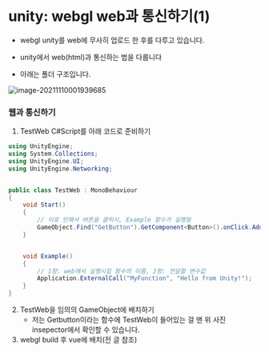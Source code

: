 # unity: webgl web과 통신하기(1)

- webgl unity를 web에 무사히 업로드 한 후를 다루고 있습니다.

- unity에서 web(html)과 통신하는 법을 다룹니다
- 아래는 폴더 구조입니다.

![image-20211110001939685](C:\Users\multicampus\AppData\Roaming\Typora\typora-user-images\image-20211110001939685.png)



### 웹과 통신하기

1. TestWeb C#Script를 아래 코드로 준비하기

```c#
using UnityEngine;
using System.Collections;
using UnityEngine.UI;
using UnityEngine.Networking;


public class TestWeb : MonoBehaviour
{
 	void Start()
    {
        // 이로 인해서 버튼을 클릭시, Example 함수가 실행됨
        GameObject.Find("GetButton").GetComponent<Button>().onClick.AddListener(Example);
    }


    void Example()
    {
    	// 1항: web에서 실행시킬 함수의 이름, 2항: 전달할 변수값
        Application.ExternalCall("MyFunction", "Hello from Unity!");
    }
}
```

2. TestWeb을 임의의 GameObject에 배치하기
   - 저는 Getbutton이라는 함수에 TestWeb이 들어있는 걸 맨 위 사진 insepector에서 확인할 수 있습니다.
3. webgl build 후 vue에 배치(전 글 참조)
